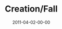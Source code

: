---
layout: message
category: message
series: "The Story"
title: "Creation/Fall"
date: 2011-04-02-00-00
message_id: 665
audio-description: "Brian Tome talks about God's purpose for creation, and the tragic events that transpired."
audio: "http://s3.amazonaws.com/crossroadsaudiomessages/thestory02.mp3"
audio-title: "Creation/Fall"
audio-duration: "48:42"
program-description: "Creation/Fall Program"
program: "http://www.crossroads.net/players/media/hq/04_02-03_11Program.pdf"
program-title: "Creation/Fall Program"
video-description: "Brian Tome talks about God's purpose for creation, and the tragic events that transpired."
video-title: "Creation/Fall"
video: "https://s3.amazonaws.com/crossroadsvideomessages/thestory02.mp4"
video-poster: "https://www.crossroads.net/uploadedfiles/thestory02_still.jpg"
---